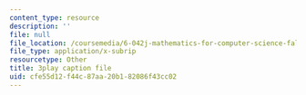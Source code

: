 ```yaml
---
content_type: resource
description: ''
file: null
file_location: /coursemedia/6-042j-mathematics-for-computer-science-fall-2010/cfe55d12f44c87aa20b182086f43cc02_l1BCv3qqW4A.srt
file_type: application/x-subrip
resourcetype: Other
title: 3play caption file
uid: cfe55d12-f44c-87aa-20b1-82086f43cc02
---
```

